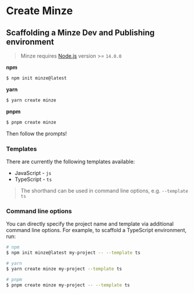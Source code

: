 # Create Minze

## Scaffolding a Minze Dev and Publishing environment

> Minze requires [Node.js](https://nodejs.dev/) version >= `14.0.0`

**npm**

```bash
$ npm init minze@latest
```

**yarn**

```bash
$ yarn create minze
```

**pnpm**

```bash
$ pnpm create minze
```

Then follow the prompts!

### Templates

There are currently the following templates available:

- JavaScript - `js`
- TypeScript - `ts`

> The shorthand can be used in command line options, e.g. `--template ts`

### Command line options

You can directly specify the project name and template via additional command line options. For example, to scaffold a TypeScript environment, run:

```bash
# npm
$ npm init minze@latest my-project -- --template ts

# yarn
$ yarn create minze my-project --template ts

# pnpm
$ pnpm create minze my-project -- --template ts
```
